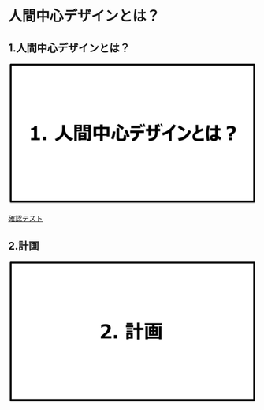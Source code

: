 # 人間中心デザインとは？

## 1.人間中心デザインとは？

[!['1.人間中心デザインとは？'](images/1_WhatsHCD.png)]('https://www.youtube.com/watch?v=OCaYDXQenQU')

<a href="1_WhatsHCD.md" target=”_blank”>確認テスト</a>

## 2.計画

[!['2.計画'](images/2_Plan.png)]('https://www.youtube.com/watch?v=S0S0sQFYgd0')
